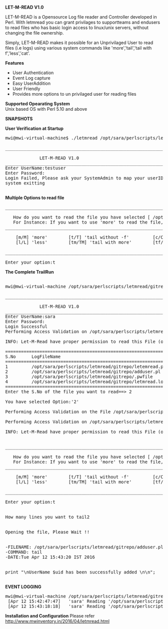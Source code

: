<b>LET-M-READ V1.0</b>

LET-M-READ is a Opensource Log file reader and Controller developed in Perl.
With letmread you can grant privilages to supportteams and endusers to read files 
who has basic login access to linux/unix servers, without changing the file ownership. 

Simply, LET-M-READ makes it possible for an Unprivilaged User to read files (i.e logs) using various system commands like 'more','tail','tail with f','less','cat'.

<b>Features</b>
<ul>
<li>User Authentication</li>
<li>Event Log capture</li>
<li>Easy UserAddition</li>
<li>User Friendly</li>
<li>Provides more options to un privilaged user for reading files</li>
</ul>

<b>Supported Opearating System</b></br>
Unix based OS with Perl 5.10 and above


<b>SNAPSHOTS</b>

<b>User Verification at Startup</b>

<pre>
mwi@mwi-virtual-machine$ ./letmread /opt/sara/perlscripts/letmread/gitrepo/

__________________________________________________________________________  

			 LET-M-READ V1.0 	
__________________________________________________________________________
Enter UserName:testuser
Enter Password:
Login Failed, Please ask your SystemAdmin to map your userID in LET-M-READ
system exitting

</pre>

<b>Multiple Options to read file</b>

<pre>
___________________________________________________________________________________________________________

   How do you want to read the file you have selected [ /opt/sara/perlscripts/letmread/gitrepo/adduser.pl ] ?
   For Instance: If you want to use 'more' to read the file, Type 'm' -or- 'M' 
___________________________________________________________________________________________________________

	[m/M] 'more' 		[t/T] 'tail without -f' 		[c/C] 'cat' 
	[l/L] 'less'		[tm/TM] 'tail with more'		[tf/TF] 'tail with f'

___________________________________________________________________________________________________________

Enter your option:t
</pre>

<b>The Complete TrailRun</b>

<pre> 
mwi@mwi-virtual-machine /opt/sara/perlscripts/letmread/gitrepo $ ./letemread.pl /opt/sara/perlscripts/letmread/gitrepo/

__________________________________________________________________________  

			 LET-M-READ V1.0 	
__________________________________________________________________________
Enter UserName:sara
Enter Password:
Login Successful
Performing Access Validation on /opt/sara/perlscripts/letmread/gitrepo/

INFO: Let-M-Read have proper permission to read this File (or) Directory 
 
==================================================================================================================================
S.No      LogFileName                                                                                              ModifiedDate 
==================================================================================================================================
1         /opt/sara/perlscripts/letmread/gitrepo/letemread.pl                                                      Apr12 14:45 
2         /opt/sara/perlscripts/letmread/gitrepo/adduser.pl                                                        Apr12 14:45 
3         /opt/sara/perlscripts/letmread/gitrepo/.pwfile                                                           Apr12 15:31 
4         /opt/sara/perlscripts/letmread/gitrepo/letmread.log                                                      Apr12 15:42 
==================================================================================================================================
Enter the S.No of the file you want to read==> 2

You have selected Option:'2'

Performing Access Validation on the File /opt/sara/perlscripts/letmread/gitrepo/adduser.pl 

Performing Access Validation on /opt/sara/perlscripts/letmread/gitrepo/adduser.pl

INFO: Let-M-Read have proper permission to read this File (or) Directory 
 

___________________________________________________________________________________________________________

   How do you want to read the file you have selected [ /opt/sara/perlscripts/letmread/gitrepo/adduser.pl ] ?
   For Instance: If you want to use 'more' to read the file, Type 'm' -or- 'M' 
___________________________________________________________________________________________________________

	[m/M] 'more' 		[t/T] 'tail without -f' 		[c/C] 'cat' 
	[l/L] 'less'		[tm/TM] 'tail with more'		[tf/TF] 'tail with f'

___________________________________________________________________________________________________________

Enter your option:t


How many lines you want to tail2

 
Opening the file, Please Wait !!


-FILENAME: /opt/sara/perlscripts/letmread/gitrepo/adduser.pl
-COMMAND: tail
-DATE:Tue Apr 12 15:43:20 IST 2016
 

print "\nUserName $uid has been successfully added \n\n";

</pre>


<b>EVENT LOGGING</b>

<pre>
mwi@mwi-virtual-machine /opt/sara/perlscripts/letmread/gitrepo $ cat letmread.log 
 [Apr 12 15:42:47:47]	'sara' Reading '/opt/sara/perlscripts/letmread/gitrepo/adduser.pl' with command 't'
 [Apr 12 15:43:18:18]	'sara' Reading '/opt/sara/perlscripts/letmread/gitrepo/adduser.pl' with command 't'
</pre>

<b>Installation and Configuration</b>
Please refer http://www.mwinventory.in/2016/04/letmread.html


